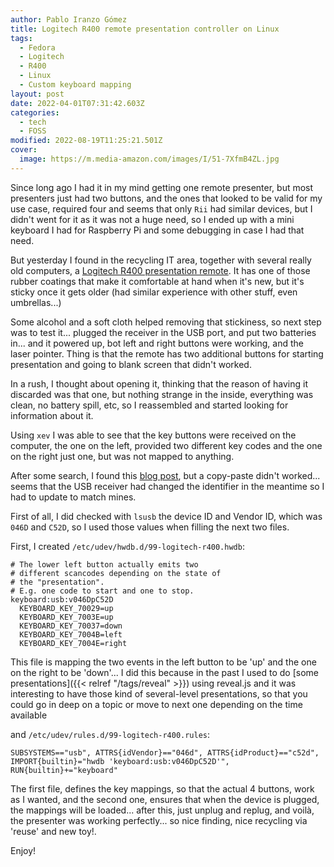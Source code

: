```yaml
---
author: Pablo Iranzo Gómez
title: Logitech R400 remote presentation controller on Linux
tags:
  - Fedora
  - Logitech
  - R400
  - Linux
  - Custom keyboard mapping
layout: post
date: 2022-04-01T07:31:42.603Z
categories:
  - tech
  - FOSS
modified: 2022-08-19T11:25:21.501Z
cover:
  image: https://m.media-amazon.com/images/I/51-7XfmB4ZL.jpg
---
```


Since long ago I had it in my mind getting one remote presenter, but most presenters just had two buttons, and the ones that looked to be valid for my use case, required four and seems that only `Rii` had similar devices, but I didn't went for it as it was not a huge need, so I ended up with a mini keyboard I had for Raspberry Pi and some debugging in case I had that need.

But yesterday I found in the recycling IT area, together with several really old computers, a [Logitech R400 presentation remote](https://www.amazon.com/dp/B002GHBUTK?tag=redken08-20). It has one of those rubber coatings that make it comfortable at hand when it's new, but it's sticky once it gets older (had similar experience with other stuff, even umbrellas...)

Some alcohol and a soft cloth helped removing that stickiness, so next step was to test it... plugged the receiver in the USB port, and put two batteries in... and it powered up, bot left and right buttons were working, and the laser pointer. Thing is that the remote has two additional buttons for starting presentation and going to blank screen that didn't worked.

In a rush, I thought about opening it, thinking that the reason of having it discarded was that one, but nothing strange in the inside, everything was clean, no battery spill, etc, so I reassembled and started looking for information about it.

Using `xev` I was able to see that the key buttons were received on the computer, the one on the left, provided two different key codes and the one on the right just one, but was not mapped to anything.

After some search, I found this [blog post](https://derickrethans.nl/logitech-r400.html), but a copy-paste didn't worked... seems that the USB receiver had changed the identifier in the meantime so I had to update to match mines.

First of all, I did checked with `lsusb` the device ID and Vendor ID, which was `046D` and `C52D`, so I used those values when filling the next two files.

First, I created `/etc/udev/hwdb.d/99-logitech-r400.hwdb`:

```console
# The lower left button actually emits two
# different scancodes depending on the state of
# the "presentation".
# E.g. one code to start and one to stop.
keyboard:usb:v046DpC52D
  KEYBOARD_KEY_70029=up
  KEYBOARD_KEY_7003E=up
  KEYBOARD_KEY_70037=down
  KEYBOARD_KEY_7004B=left
  KEYBOARD_KEY_7004E=right
```

This file is mapping the two events in the left button to be 'up' and the one on the right to be 'down'... I did this because in the past I used to do [some presentations]({{< relref "/tags/reveal" >}}) using reveal.js and it was interesting to have those kind of several-level presentations, so that you could go in deep on a topic or move to next one depending on the time available

and `/etc/udev/rules.d/99-logitech-r400.rules`:

```
SUBSYSTEMS=="usb", ATTRS{idVendor}=="046d", ATTRS{idProduct}=="c52d", IMPORT{builtin}="hwdb 'keyboard:usb:v046DpC52D'", RUN{builtin}+="keyboard"
```

The first file, defines the key mappings, so that the actual 4 buttons, work as I wanted, and the second one, ensures that when the device is plugged, the mappings will be loaded... after this, just unplug and replug, and voilà, the presenter was working perfectly... so nice finding, nice recycling via 'reuse' and new toy!.

Enjoy!
